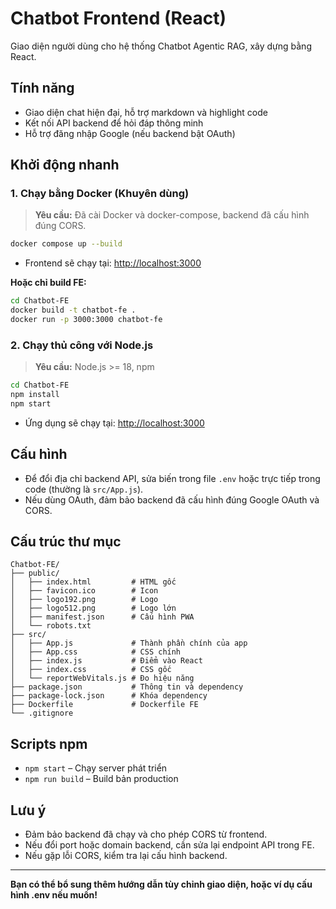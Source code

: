 # Chatbot Frontend (React)

Giao diện người dùng cho hệ thống Chatbot Agentic RAG, xây dựng bằng React.

## Tính năng

- Giao diện chat hiện đại, hỗ trợ markdown và highlight code
- Kết nối API backend để hỏi đáp thông minh
- Hỗ trợ đăng nhập Google (nếu backend bật OAuth)

## Khởi động nhanh

### 1. Chạy bằng Docker (Khuyên dùng)

> **Yêu cầu:** Đã cài Docker và docker-compose, backend đã cấu hình đúng CORS.

```bash
docker compose up --build
```
- Frontend sẽ chạy tại: [http://localhost:3000](http://localhost:3000)

**Hoặc chỉ build FE:**
```bash
cd Chatbot-FE
docker build -t chatbot-fe .
docker run -p 3000:3000 chatbot-fe
```

### 2. Chạy thủ công với Node.js

> **Yêu cầu:** Node.js >= 18, npm

```bash
cd Chatbot-FE
npm install
npm start
```
- Ứng dụng sẽ chạy tại: [http://localhost:3000](http://localhost:3000)

## Cấu hình

- Để đổi địa chỉ backend API, sửa biến trong file `.env` hoặc trực tiếp trong code (thường là `src/App.js`).
- Nếu dùng OAuth, đảm bảo backend đã cấu hình đúng Google OAuth và CORS.

## Cấu trúc thư mục

```
Chatbot-FE/
├── public/
│   ├── index.html         # HTML gốc
│   ├── favicon.ico        # Icon
│   ├── logo192.png        # Logo
│   ├── logo512.png        # Logo lớn
│   ├── manifest.json      # Cấu hình PWA
│   └── robots.txt
├── src/
│   ├── App.js             # Thành phần chính của app
│   ├── App.css            # CSS chính
│   ├── index.js           # Điểm vào React
│   ├── index.css          # CSS gốc
│   └── reportWebVitals.js # Đo hiệu năng
├── package.json           # Thông tin và dependency
├── package-lock.json      # Khóa dependency
├── Dockerfile             # Dockerfile FE
└── .gitignore
```

## Scripts npm

- `npm start` – Chạy server phát triển
- `npm run build` – Build bản production

## Lưu ý

- Đảm bảo backend đã chạy và cho phép CORS từ frontend.
- Nếu đổi port hoặc domain backend, cần sửa lại endpoint API trong FE.
- Nếu gặp lỗi CORS, kiểm tra lại cấu hình backend.

---

**Bạn có thể bổ sung thêm hướng dẫn tùy chỉnh giao diện, hoặc ví dụ cấu hình .env nếu muốn!** 